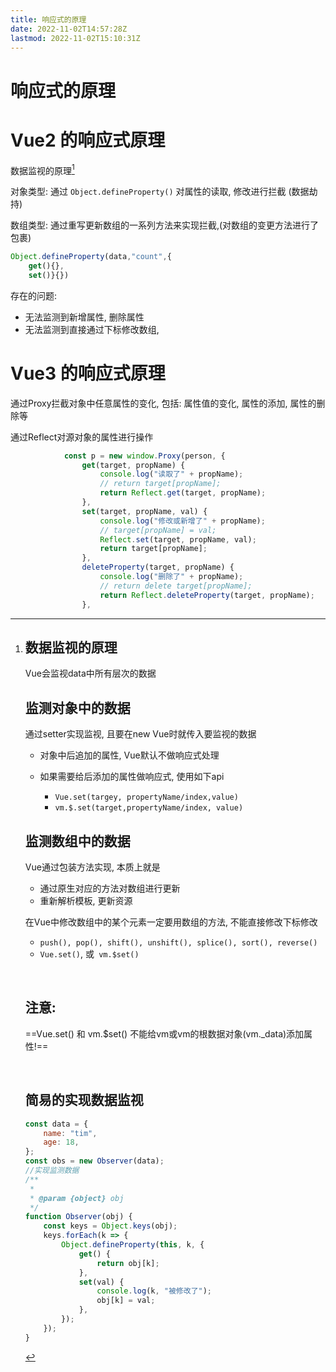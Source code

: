```yaml
---
title: 响应式的原理
date: 2022-11-02T14:57:28Z
lastmod: 2022-11-02T15:10:31Z
---
```


# 响应式的原理

# Vue2 的响应式原理

数据监视的原理[^1]

对象类型: 通过 `Object.defineProperty()` ​对属性的读取, 修改进行拦截 (数据劫持)

数组类型: 通过重写更新数组的一系列方法来实现拦截,(对数组的变更方法进行了包裹)

```js
Object.defineProperty(data,"count",{
	get(){},
	set()}{})
```

存在的问题:

* 无法监测到新增属性, 删除属性
* 无法监测到直接通过下标修改数组,

# Vue3 的响应式原理

通过Proxy拦截对象中任意属性的变化, 包括: 属性值的变化, 属性的添加, 属性的删除等

通过Reflect对源对象的属性进行操作

```js
            const p = new window.Proxy(person, {
                get(target, propName) {
                    console.log("读取了" + propName);
                    // return target[propName];
                    return Reflect.get(target, propName);
                },
                set(target, propName, val) {
                    console.log("修改或新增了" + propName);
                    // target[propName] = val;
                    Reflect.set(target, propName, val);
                    return target[propName];
                },
                deleteProperty(target, propName) {
                    console.log("删除了" + propName);
                    // return delete target[propName];
                    return Reflect.deleteProperty(target, propName);
                },
```

[^1]: # 数据监视的原理

    Vue会监视data中所有层次的数据

    # 监测对象中的数据

    通过setter实现监视, 且要在new Vue时就传入要监视的数据

    * 对象中后追加的属性, Vue默认不做响应式处理
    * 如果需要给后添加的属性做响应式, 使用如下api

      * `Vue.set(targey, propertyName/index,value)`
      * `vm.$.set(target,propertyName/index, value)`

    # 监测数组中的数据

    Vue通过包装方法实现, 本质上就是

    * 通过原生对应的方法对数组进行更新
    * 重新解析模板, 更新资源

    在Vue中修改数组中的某个元素一定要用数组的方法, 不能直接修改下标修改

    * `push(), pop(), shift(), unshift(), splice(), sort(), reverse() ​`
    * `Vue.set()`, 或`​ vm.$set()`

    ‍

    # 注意: 

    ==Vue.set() 和 vm.$set() 不能给vm或vm的根数据对象(vm._data)添加属性!==

    ‍

    # 简易的实现数据监视

    ```js
    const data = {
        name: "tim",
        age: 18,
    };
    const obs = new Observer(data);
    //实现监测数据
    /**
     *
     * @param {object} obj
     */
    function Observer(obj) {
        const keys = Object.keys(obj);
        keys.forEach(k => {
            Object.defineProperty(this, k, {
                get() {
                    return obj[k];
                },
                set(val) {
                    console.log(k, "被修改了");
                    obj[k] = val;
                },
            });
        });
    }
    ```
